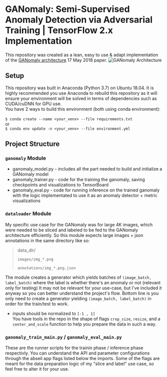 # GANomaly: Semi-Supervised Anomaly Detection via Adversarial Training | TensorFlow 2.x Implementation

This repository was created as a lean, easy to use & adapt implementation of the [GANomaly architecture](https://arxiv.org/abs/1805.06725v3) 17 May 2018 paper.
![GANomaly Architecture](https://miro.medium.com/max/1648/1*8TODMy_xoaOyleOOZ5S_EQ.png)

## Setup
This repository was built in Anaconda (Python 3.7) on Ubuntu 18.04. It is highly recommended you use Anaconda to rebuild this repository as it will ensure
your environment will be solved in terms of dependencies such as CUDA/cuDNN for GPU use. <br>
You have 2 ways to build this environment (both using conda environment): <br>
<br>
`$ conda create --name <your_venv> --file requirements.txt` <br>
or <br>
`$ conda env update -n <your_venv> --file environment.yml` <br>

## Project Structure

### `ganomaly` Module
- ganomaly_model.py - includes all the part needed to build and initialize a GANomaly model
- ganomaly_trainer.py - code for the training the ganomaly, saving checkpoints and visualizations to TensorBoard
- ganomaly_eval.py - code for running inference on the trained ganomaly with the logic implementated to use it as an anomaly detector + metric visualizations

### `dataloader` Module
My specific use case for the GANomaly was for large 4K images, which were needed to be sliced and labeled to be fed to the GANomaly architecture efficiently.
So this module expects large images + json annotations in the same directory like so: <br>

> data_dir/ 
>
>     images/img_*.png
>
>     annotations/img_*.png.json

The module creates a generator which yields batches of `(image_batch, label_batch)` where the label is whether there's an anomaly or not (relevant only for testing)
It may not be relevant for your use-case, but I've included it anyway so you can better understand the project's flow. 
Bottom line is you only need to create a generator yielding `(image_batch, label_batch)` in order for the train/test to work.
- inputs should be normalized to `[-1 , 1]` <br>
You have tools in the repo in the shape of flags `crop_size`, `resize`, and a `center_and_scale` function to help you prepare the data in such a way.

### `ganomaly_train_main.py` / `ganomaly_eval_main.py`
These are the runner scripts for the trainin phase / inference phase respectivly. You can understand the API and parameter configurations through the
abseil app flags listed below the imports.
Some of the flags are meant for the data preparation logic of my "slice and label" use case, so feel free to alter it for your use. 
